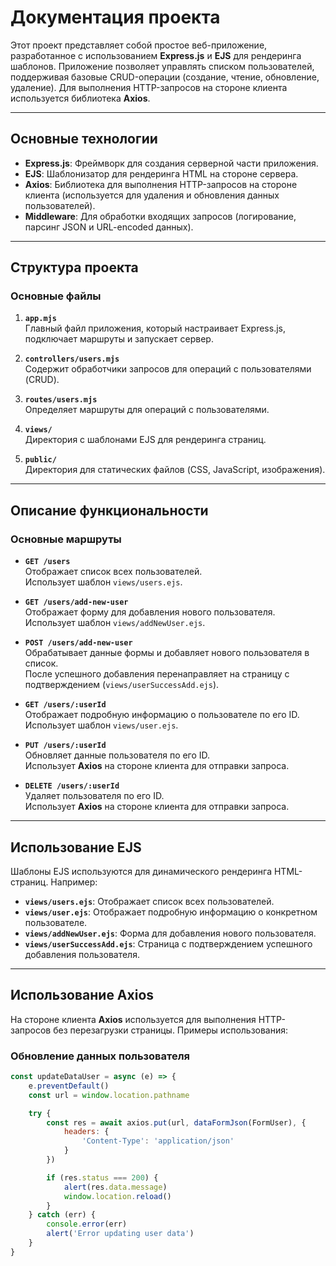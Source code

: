 # Документация проекта

Этот проект представляет собой простое веб-приложение, разработанное с использованием **Express.js** и **EJS** для
рендеринга шаблонов. Приложение позволяет управлять списком пользователей, поддерживая базовые CRUD-операции (создание,
чтение, обновление, удаление). Для выполнения HTTP-запросов на стороне клиента используется библиотека **Axios**.

---

## Основные технологии

- **Express.js**: Фреймворк для создания серверной части приложения.
- **EJS**: Шаблонизатор для рендеринга HTML на стороне сервера.
- **Axios**: Библиотека для выполнения HTTP-запросов на стороне клиента (используется для удаления и обновления данных
  пользователей).
- **Middleware**: Для обработки входящих запросов (логирование, парсинг JSON и URL-encoded данных).

---

## Структура проекта

### Основные файлы

1. **`app.mjs`**  
   Главный файл приложения, который настраивает Express.js, подключает маршруты и запускает сервер.

2. **`controllers/users.mjs`**  
   Содержит обработчики запросов для операций с пользователями (CRUD).

3. **`routes/users.mjs`**  
   Определяет маршруты для операций с пользователями.

4. **`views/`**  
   Директория с шаблонами EJS для рендеринга страниц.

5. **`public/`**  
   Директория для статических файлов (CSS, JavaScript, изображения).

---

## Описание функциональности

### Основные маршруты

- **`GET /users`**  
  Отображает список всех пользователей.  
  Использует шаблон `views/users.ejs`.

- **`GET /users/add-new-user`**  
  Отображает форму для добавления нового пользователя.  
  Использует шаблон `views/addNewUser.ejs`.

- **`POST /users/add-new-user`**  
  Обрабатывает данные формы и добавляет нового пользователя в список.  
  После успешного добавления перенаправляет на страницу с подтверждением (`views/userSuccessAdd.ejs`).

- **`GET /users/:userId`**  
  Отображает подробную информацию о пользователе по его ID.  
  Использует шаблон `views/user.ejs`.

- **`PUT /users/:userId`**  
  Обновляет данные пользователя по его ID.  
  Использует **Axios** на стороне клиента для отправки запроса.

- **`DELETE /users/:userId`**  
  Удаляет пользователя по его ID.  
  Использует **Axios** на стороне клиента для отправки запроса.

---

## Использование EJS

Шаблоны EJS используются для динамического рендеринга HTML-страниц. Например:

- **`views/users.ejs`**: Отображает список всех пользователей.
- **`views/user.ejs`**: Отображает подробную информацию о конкретном пользователе.
- **`views/addNewUser.ejs`**: Форма для добавления нового пользователя.
- **`views/userSuccessAdd.ejs`**: Страница с подтверждением успешного добавления пользователя.

---

## Использование Axios

На стороне клиента **Axios** используется для выполнения HTTP-запросов без перезагрузки страницы. Примеры использования:

### Обновление данных пользователя

```javascript
const updateDataUser = async (e) => {
	e.preventDefault()
	const url = window.location.pathname

	try {
		const res = await axios.put(url, dataFormJson(FormUser), {
			headers: {
				'Content-Type': 'application/json'
			}
		})

		if (res.status === 200) {
			alert(res.data.message)
			window.location.reload()
		}
	} catch (err) {
		console.error(err)
		alert('Error updating user data')
	}
}
